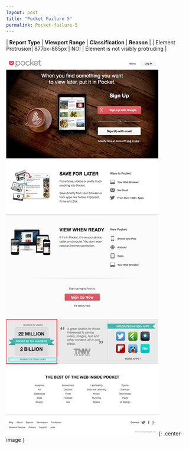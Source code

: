 ```yaml
---
layout: post
title: "Pocket Failure 5"
permalink: Pocket-failure-5
---
```

| **Report Type** | **Viewport Range** | **Classification** | **Reason** |
| Element Protrusion| 877px-885px | NOI | Element is not visibly protruding | 

![Screenshot of the fault](assets/images/Pocket/fault5/overflow-Width881.png){: .center-image }
